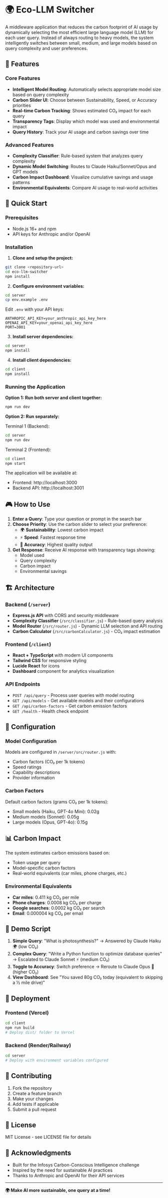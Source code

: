 # 🌍 Eco-LLM Switcher

A middleware application that reduces the carbon footprint of AI usage by dynamically selecting the most efficient large language model (LLM) for each user query. Instead of always routing to heavy models, the system intelligently switches between small, medium, and large models based on query complexity and user preferences.

## 🎯 Features

### Core Features
- **Intelligent Model Routing**: Automatically selects appropriate model size based on query complexity
- **Carbon Slider UI**: Choose between Sustainability, Speed, or Accuracy priorities
- **Real-time Carbon Tracking**: Shows estimated CO₂ impact for each query
- **Transparency Tags**: Display which model was used and environmental impact
- **Query History**: Track your AI usage and carbon savings over time

### Advanced Features
- **Complexity Classifier**: Rule-based system that analyzes query complexity
- **Dynamic Model Switching**: Routes to Claude Haiku/Sonnet/Opus and GPT models
- **Carbon Impact Dashboard**: Visualize cumulative savings and usage patterns
- **Environmental Equivalents**: Compare AI usage to real-world activities

## 🚀 Quick Start

### Prerequisites
- Node.js 16+ and npm
- API keys for Anthropic and/or OpenAI

### Installation

1. **Clone and setup the project:**
```bash
git clone <repository-url>
cd eco-llm-switcher
npm install
```

2. **Configure environment variables:**
```bash
cd server
cp env.example .env
```

Edit `.env` with your API keys:
```env
ANTHROPIC_API_KEY=your_anthropic_api_key_here
OPENAI_API_KEY=your_openai_api_key_here
PORT=3001
```

3. **Install server dependencies:**
```bash
cd server
npm install
```

4. **Install client dependencies:**
```bash
cd client
npm install
```

### Running the Application

**Option 1: Run both server and client together:**
```bash
npm run dev
```

**Option 2: Run separately:**

Terminal 1 (Backend):
```bash
cd server
npm run dev
```

Terminal 2 (Frontend):
```bash
cd client
npm start
```

The application will be available at:
- Frontend: http://localhost:3000
- Backend API: http://localhost:3001

## 🎮 How to Use

1. **Enter a Query**: Type your question or prompt in the search bar
2. **Choose Priority**: Use the carbon slider to select your preference:
   - 🌍 **Sustainability**: Lowest carbon impact
   - ⚡ **Speed**: Fastest response time
   - 🎯 **Accuracy**: Highest quality output
3. **Get Response**: Receive AI response with transparency tags showing:
   - Model used
   - Query complexity
   - Carbon impact
   - Environmental savings

## 🏗️ Architecture

### Backend (`/server`)
- **Express.js API** with CORS and security middleware
- **Complexity Classifier** (`/src/classifier.js`) - Rule-based query analysis
- **Model Router** (`/src/router.js`) - Dynamic LLM selection and API routing
- **Carbon Calculator** (`/src/carbonCalculator.js`) - CO₂ impact estimation

### Frontend (`/client`)
- **React + TypeScript** with modern UI components
- **Tailwind CSS** for responsive styling
- **Lucide React** for icons
- **Dashboard** component for analytics visualization

### API Endpoints
- `POST /api/query` - Process user queries with model routing
- `GET /api/models` - Get available models and their configurations
- `GET /api/carbon-factors` - Get carbon emission factors
- `GET /health` - Health check endpoint

## 🔧 Configuration

### Model Configuration
Models are configured in `/server/src/router.js` with:
- Carbon factors (CO₂ per 1k tokens)
- Speed ratings
- Capability descriptions
- Provider information

### Carbon Factors
Default carbon factors (grams CO₂ per 1k tokens):
- Small models (Haiku, GPT-4o Mini): 0.02g
- Medium models (Sonnet): 0.05g  
- Large models (Opus, GPT-4o): 0.15g

## 📊 Carbon Impact

The system estimates carbon emissions based on:
- Token usage per query
- Model-specific carbon factors
- Real-world equivalents (car miles, phone charges, etc.)

### Environmental Equivalents
- **Car miles**: 0.411 kg CO₂ per mile
- **Phone charges**: 0.0008 kg CO₂ per charge
- **Google searches**: 0.0002 kg CO₂ per search
- **Email**: 0.000004 kg CO₂ per email

## 🎯 Demo Script

1. **Simple Query**: "What is photosynthesis?" → Answered by Claude Haiku 🌍 (low CO₂)
2. **Complex Query**: "Write a Python function to optimize database queries" → Escalated to Claude Sonnet ⚡ (medium CO₂)
3. **Toggle to Accuracy**: Switch preference → Reroute to Claude Opus 🎯 (higher CO₂)
4. **View Dashboard**: See "You saved 80g CO₂ today (equivalent to skipping a ½ mile drive)"

## 🚀 Deployment

### Frontend (Vercel)
```bash
cd client
npm run build
# Deploy dist/ folder to Vercel
```

### Backend (Render/Railway)
```bash
cd server
# Deploy with environment variables configured
```

## 🤝 Contributing

1. Fork the repository
2. Create a feature branch
3. Make your changes
4. Add tests if applicable
5. Submit a pull request

## 📝 License

MIT License - see LICENSE file for details

## 🙏 Acknowledgments

- Built for the Infosys Carbon-Conscious Intelligence challenge
- Inspired by the need for sustainable AI practices
- Thanks to Anthropic and OpenAI for their API services

---

**🌍 Make AI more sustainable, one query at a time!**
